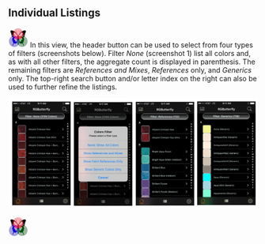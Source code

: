 ## Individual Listings
 
[![RGButterfly Logo](images/RGButterfly_Logo.png)](https://spineo.github.io/RGButterflyDocs/) In this view, the header button can be used to select from four types of filters (screenshots below). Filter _None_ (screenshot 1) list all colors and, as with all other filters, the aggregate count is displayed in parenthesis. The remaining filters are _References and Mixes_, _References_ only, and _Generics_ only. The top-right search button and/or letter index on the right can also be used to further refine the listings.

![Individual Listings](images/IndividualListings.jpg)

[![RGButterfly Logo](images/RGButterfly_Logo.png)](https://spineo.github.io/RGButterflyDocs/)
